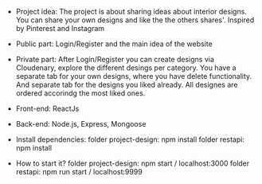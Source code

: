 -  Project idea: The project is about sharing ideas about interior designs. 
You can share your own designs and like the the others shares'.
Inspired by Pinterest and Instagram

- Public part: Login/Register and the main idea of the website
- Private part: After Login/Register you can create designs via Cloudenary, explore the different desings per category. You have a separate tab for your own designs, where you have delete functionality. And separate tab for the designs you liked already. All designes are ordered accorindg the most liked ones.

- Front-end: ReactJs
- Back-end: Node.js, Express, Mongoose

- Install dependencies:
folder project-design: npm install
folder restapi: npm install

- How to start it?
folder project-design: npm start / localhost:3000
folder restapi: npm run start / localhost:9999





